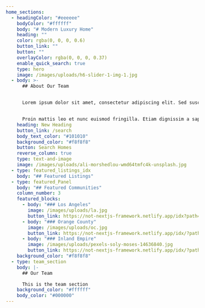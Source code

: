 ```yaml
---
home_sections:
  - headingColor: "#eeeeee"
    bodyColor: "#ffffff"
    body: "# Modern Luxury Home"
    heading: ""
    color: rgba(0, 0, 0, 0.6)
    button_link: ""
    button: ""
    overlayColor: rgba(0, 0, 0, 0.37)
    enable_quick_search: true
    type: hero
    image: /images/uploads/h6-slider-1-img-1.jpg
  - body: >-
      ## About Our Team


      Lorem ipsum dolor sit amet, consectetur adipiscing elit. Sed suscipit varius suscipit. Nullam ullamcorper nunc in diam tempor, non malesuada leo sollicitudin. Sed lorem nulla, tincidunt tempor libero vitae, dignissim porttitor justo. Curabitur ornare neque quis nibh commodo porta. Pellentesque eleifend a dui vel lobortis. Donec sit amet nibh ut nulla.


      Proin mattis leo et nunc euismod fringilla. Etiam dignissim a sapien ac sagittis.Curabitur ornare neque quis nibh commodo porta. Pellentesque eleifend a dui vel lobortis. Donec sit amet nibh ut nulla ullamcorper rutrum.
    heading: New Heading
    button_link: /search
    body_text_color: "#101010"
    background_color: "#f8f8f8"
    button: Search Homes
    reverse_column: true
    type: text-and-image
    image: /images/uploads/ali-morshedlou-wmd64tmfc4k-unsplash.jpg
  - type: featured_listings_idx
    body: "## Featured Listings"
  - type: featured_Panel
    body: "## Featured Communities"
    column_number: 3
    featured_blocks:
      - body: "### Los Angeles"
        image: /images/uploads/la.jpg
        button_link: https://not-nextjs-framework.netlify.app/idx?path=/listing-report&id=2641109
      - body: "### Orange County"
        image: /images/uploads/oc.jpg
        button_link: https://not-nextjs-framework.netlify.app/idx/?path=/listing-report&id=2641110
      - body: "### Inland Empire"
        image: /images/uploads/pexels-soly-moses-14636840.jpg
        button_link: https://not-nextjs-framework.netlify.app/idx/?path=/listing-report&id=2641111
    background_color: "#f8f8f8"
  - type: team_section
    body: |-
      ## Our Team

      This is the team section
    background_color: "#ffffff"
    body_color: "#000000"
---
```

